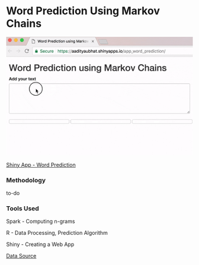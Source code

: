 # Word Prediction Using Markov Chains

![Sample](app_word_prediction/sample.gif "Example")

 
[Shiny App - Word Prediction](https://aadityaubhat.shinyapps.io/app_word_prediction/)




### Methodology 

to-do


### Tools Used

Spark -  Computing n-grams

R - Data Processing, Prediction Algorithm

Shiny - Creating a Web App

[Data Source](https://d396qusza40orc.cloudfront.net/dsscapstone/dataset/Coursera-SwiftKey.zip)

